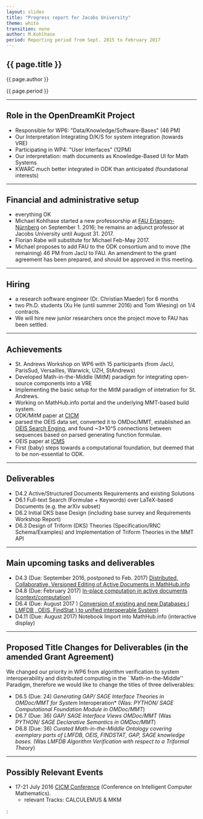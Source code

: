 ```yaml
---
layout: slides
title: "Progress report for Jacobs University"
theme: white
transition: none
author: M.Kohlhase
period: Reporting period from Sept. 2015 to February 2017
---
```


<section data-markdown data-separator="^---\n" data-separator-vertical="^---\n">

# {{ page.title }}

{{ page.author }}


{{ page.period }}

---

## Role in the OpenDreamKit Project

* Responsible for WP6: "Data/Knowledge/Software-Bases" (46 PM)
* Our Interpretation Integrating D/K/S for system  integration  (towards VRE)
* Participating in WP4: "User Interfaces" (12PM)
* Our interpretation:  math documents as Knowledge-Based UI for Math Systems
* KWARC much better integrated in ODK than anticipated (foundational interests)

---

## Financial and administrative setup

- everything OK
- Michael Kohlhase started a new professorship at [FAU Erlangen-Nürnberg](http://fau.de)
  on September 1. 2016; he remains an adjunct professor at Jacobs University until
  August 31. 2017.
- Florian Rabe will substitute for Michael Feb-May 2017.
- Michael proposes to add FAU to the ODK consortium and to move (the remaining) 46 PM from
  JacU to FAU. An amendment to the grant agreement has been prepared, and should be
  approved in this meeting. 
  
---

## Hiring

- a research software engineer (Dr. Christian Maeder) for 6 months
- two Ph.D. students (Xu He (until summer 2016) and Tom Wiesing)  on 1/4 contracts.
- We will hire new junior researchers once the project move to FAU has been settled. 

---

## Achievements

* St. Andrews Workshop on WP6 with 15 participants (from JacU, ParisSud, Versailles,
  Warwick, UZH, StAndrews)
* Developed Math-in-the-Middle (MitM) paradigm for integrating open-source components into a VRE
* Implementing the basic setup for the MitM paradigm of intetration for St. Andrews.
* Working on MathHub.info portal and the underlying MMT-based build system.
* ODK/MitM paper  at [CICM](http://cicm-conference.org/2016) 
* parsed the OEIS data set, converted it to OMDoc/MMT, established an
  [OEIS Search Enging](oeissearch.mathweb.org), and found ~3*10^5 connections between
  sequences based on parsed generating function formulae. 
* OEIS paper at  [ICMS](http://icms2016.zib.de/) 
* First (baby) steps towards a computational foundation, but deemed that to be
  non-essential to ODK. 

---

## Deliverables

* D4.2 Active/Structured Documents Requirements and existing Solutions
* D6.1 Full-text Search (Formulae + Keywords) over LaTeX-based Documents (e.g. the arXiv subset)
* D6.2 Initial DKS base Design (including base survey and Requirements Workshop Report)
* D6.3 Design of Triform (DKS) Theories (Specification/RNC Schema/Examples) and Implementation of Triform Theories in the MMT API  

---

## Main upcoming tasks and deliverables

* D4.3 (Due: September 2016, postponed to Feb. 2017) [Distributed, Collaborative, Versioned Editing of Active Documents in MathHub.info](OpenDreamKit:tree/master/WP4/D4.3)
* D4.8 (Due: February 2017) [In-place computation in active documents (context/computation)](OpenDreamKit:tree/master/WP4/D4.8)
* D6.4 (Due: August 2017 ) [Conversion of existing and new Databases ( LMFDB , OEIS, FindStat ) to unified interoperable System)](OpenDreamKit:tree/master/WP6/D6.4)
* D4.11 (Due: August 2017) Notebook Import into MathHub.info (interactive display) 

---

## Proposed Title Changes for Deliverables (in the amended Grant Agreement)

We changed our priority in WP6 from algorithm verification to system interoperability and
distributed computing in the ``Math-in-the-Middle'' Paradigm, therefore we would like to
change the titles of three deliverables: 

* D6.5 (Due: 24) *Generating GAP/ SAGE Interface Theories in OMDoc/MMT for System*
  Interoperation* (Was: *PYTHON/ SAGE Computational Foundation Module in OMDoc/MMT*)
* D6.7 (Due: 36) *GAP/ SAGE Interface Views OMDoc/MMT* (Was *PYTHON/ SAGE Declarative Semantics in OMDoc/MMT*)
* D6.8 (Due: 36) *Curated Math-in-the-Middle Ontology covering exemplary parts of LMFDB,
  OEIS, FINDSTAT, GAP, SAGE knowledge bases.* (Was *LMFDB Algorithm Verification with respect to a Triformal
  Theory*)

---

## Possibly Relevant Events

* 17-21 July 2016 [CICM Conference](http://cicm-conference.org/2017) (Conference on Intelligent Computer Mathematics).
  * relevant Tracks: CALCULEMUS & MKM
</section>:
